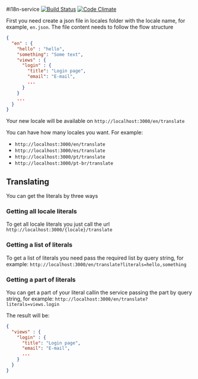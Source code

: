 #i18n-service
[![Build Status](https://travis-ci.org/lucasmerencia/i18n-service.png?branch=master)](https://travis-ci.org/lucasmerencia/i18n-service) [![Code Climate](https://codeclimate.com/repos/52e2b552e30ba02d4f003ad7/badges/fccff24c48efdb6b794d/gpa.png)](https://codeclimate.com/repos/52e2b552e30ba02d4f003ad7/feed)

First you need create a json file in locales folder with the locale name, for example, `en.json`.
The file content needs to follow the flow structure

```json
{
  "en" : {
    "hello" : "hello",
    "something": "Some text",
    "views" : {
      "login" : {
        "title": "Login page",
        "email": "E-mail",
        ...
      }
    }
    ...
  }
}

```
Your new locale will be available on `http://localhost:3000/en/translate`

You can have how many locales you want. For example:

 - `http://localhost:3000/en/translate`
 - `http://localhost:3000/es/translate`
 - `http://localhost:3000/pt/translate`
 - `http://localhost:3000/pt-br/translate`

## Translating

You can get the literals by three ways

### Getting all locale literals

To get all locale literals you just call the url `http://localhost:3000/{locale}/translate`

### Getting a list of literals

To get a list of literals you need pass the required list by query string, for example: `http://localhost:3000/en/translate?literals=hello,something`

### Getting a part of literals

You can get a part of your literal callin the service passing the part by query string, for example:
`http://localhost:3000/en/translate?literals=views.login`

The result will be:
```json
{
  "views" : {
    "login" : {
      "title": "Login page",
      "email": "E-mail",
      ...
    }
  }
}

```


